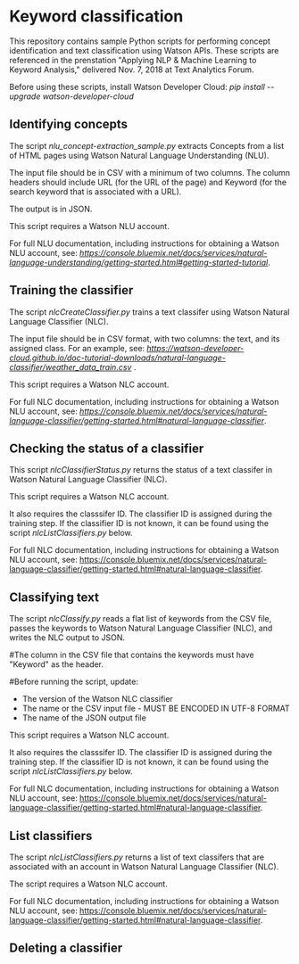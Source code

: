 # Keyword classification

This repository contains sample Python scripts for performing concept identification and text classification using Watson APIs.  These scripts are referenced in the prenstation "Applying NLP & Machine Learning to Keyword Analysis," delivered Nov. 7, 2018 at Text Analytics Forum.

Before using these scripts, install Watson Developer Cloud: *pip install --upgrade watson-developer-cloud*

## Identifying concepts ##

The script *nlu_concept-extraction_sample.py* extracts Concepts from a list of HTML pages using Watson Natural Language Understanding (NLU).

The input file should be in CSV with a minimum of two columns.  The column headers should include URL (for the URL of the page) and Keyword (for the search keyword that is associated with a URL).

The output is in JSON.

This script requires a Watson NLU account.

For full NLU documentation, including instructions for obtaining a Watson NLU account, see: *https://console.bluemix.net/docs/services/natural-language-understanding/getting-started.html#getting-started-tutorial*.

## Training the classifier ##

The script *nlcCreateClassifier.py* trains a text classifer using Watson Natural Language Classifier (NLC).

The input file should be in CSV format, with two columns: the text, and its assigned class.  For an example, see: *https://watson-developer-cloud.github.io/doc-tutorial-downloads/natural-language-classifier/weather_data_train.csv* . 

This script requires a Watson NLC account.

For full NLC documentation, including instructions for obtaining a Watson NLU account, see:  *https://console.bluemix.net/docs/services/natural-language-classifier/getting-started.html#natural-language-classifier*.

## Checking the status of a classifier ##

This script *nlcClassifierStatus.py* returns the status of a text classifer in Watson Natural Language Classifier (NLC).

This script requires a Watson NLC account.

It also requires the classsifer ID.   The classifier ID is assigned during the training step. If the classifier ID is not known, it can be found using the script *nlcListClassifiers.py* below.

For full NLC documentation, including instructions for obtaining a Watson NLU account, see:  https://console.bluemix.net/docs/services/natural-language-classifier/getting-started.html#natural-language-classifier.

## Classifying text ##

The script *nlcClassify.py* reads a flat list of keywords from the CSV file, passes the keywords to Watson Natural Language Classifier (NLC), and writes the NLC output to JSON.

#The column in the CSV file that contains the keywords must have "Keyword" as the header.

#Before running the script, update:

- The version of the Watson NLC classifier
- The name or the CSV input file - MUST BE ENCODED IN UTF-8 FORMAT
- The name of the JSON output file

This script requires a Watson NLC account.

It also requires the classsifer ID.   The classifier ID is assigned during the training step.  If the classifier ID is not known, it can be found using the script *nlcListClassifiers.py* below.

For full NLC documentation, including instructions for obtaining a Watson NLU account, see:  https://console.bluemix.net/docs/services/natural-language-classifier/getting-started.html#natural-language-classifier.

## List classifiers ##

The script *nlcListClassifiers.py* returns a list of text classifers that are associated with an account in Watson Natural Language Classifier (NLC).

The script requires a Watson NLC account.

For full NLC documentation, including instructions for obtaining a Watson NLU account, see:  https://console.bluemix.net/docs/services/natural-language-classifier/getting-started.html#natural-language-classifier.

## Deleting a classifier ##

